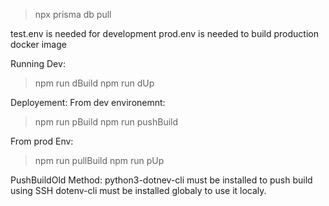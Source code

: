 > npx prisma db pull

test.env is needed for development
prod.env is needed to build production docker image

Running Dev:
> npm run dBuild
> npm run dUp

Deployement:
From dev environemnt:
> npm run pBuild
> npm run pushBuild

From prod Env:
> npm run pullBuild
> npm run pUp

PushBuildOld Method:
python3-dotnev-cli must be installed to push build using SSH
dotenv-cli must be installed globaly to use it localy.
